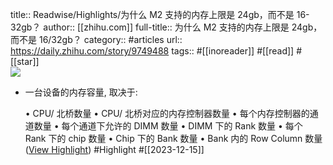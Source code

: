 title:: Readwise/Highlights/为什么 M2 支持的内存上限是 24gb，而不是 16-32gb？
author:: [[zhihu.com]]
full-title:: 为什么 M2 支持的内存上限是 24gb，而不是 16/32gb？
category:: #articles
url:: https://daily.zhihu.com/story/9749488
tags:: #[[inoreader]] #[[read]] #[[star]]  
![](https://readwise-assets.s3.amazonaws.com/static/images/article3.5c705a01b476.png)

- 一台设备的内存容量, 取决于:
  
  •   CPU/ 北桥数量
  •   CPU/ 北桥对应的内存控制器数量
  •   每个内存控制器的通道数量
  •   每个通道下允许的 DIMM 数量
  •   DIMM 下的 Rank 数量
  •   每个 Rank 下的 chip 数量
  •   Chip 下的 Bank 数量
  •   Bank 内的 Row Column 数量 ([View Highlight](https://read.readwise.io/read/01hhp32zqk9zxww9are6pppmxg)) #Highlight #[[2023-12-15]]